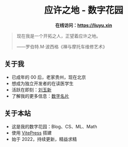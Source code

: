 <div align='center'>
<h1>应许之地 - 数字花园</h1>
<p><strong>在线访问：<a href='https://liuyu.xin' target='_blank'>https://liuyu.xin</a></strong></p>
</div>

> 现在我是一个开拓之人，正望着应许之地。
>
> ——罗伯特.M·波西格《禅与摩托车维修艺术》

## 关于我

- 已成年的 00 后，老家贵州，现在北京
- 想成为独立开发者的在读医学生
- 活跃在即刻：[刘玉新](https://m.okjike.com/users/561f7160-d58c-4156-ab66-a103c9955e52)
- 了解我的更多信息：[数字名片](https://muselink.cc/gvenusleo)

## 关于本站

- 这是我的数字花园：Blog、CS、ML、Math
- 使用 [VitePress](https://vitepress.vuejs.org/) 搭建
- 始于 2022，持续更新，精益求精
